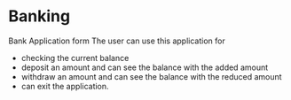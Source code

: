 # Banking
Bank Application form
The user can use this application for 
* checking the current balance
* deposit an amount and can see the balance with the added amount
* withdraw an amount and can see the balance with the reduced amount
* can exit the application.


